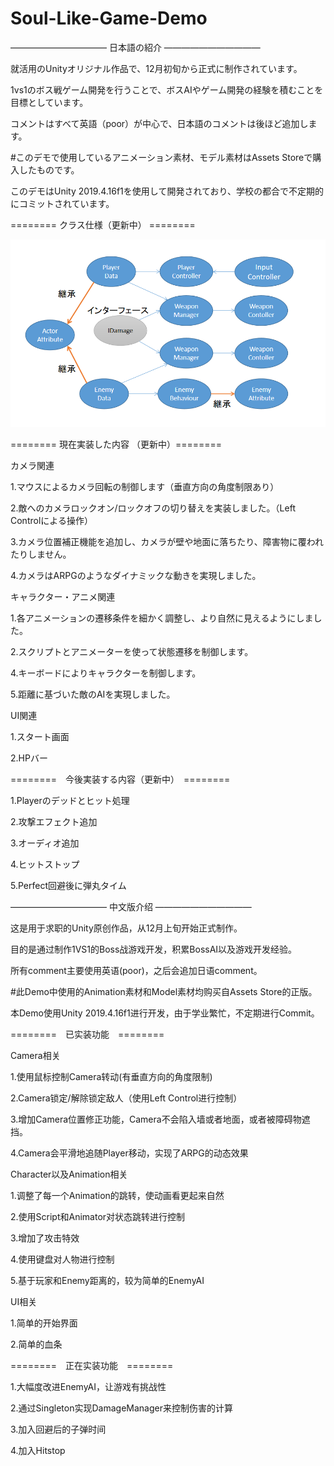 # Soul-Like-Game-Demo

——————————— 日本語の紹介 ———————————

就活用のUnityオリジナル作品で、12月初旬から正式に制作されています。

1vs1のボス戦ゲーム開発を行うことで、ボスAIやゲーム開発の経験を積むことを目標としています。

コメントはすべて英語（poor）が中心で、日本語のコメントは後ほど追加します。

#このデモで使用しているアニメーション素材、モデル素材はAssets Storeで購入したものです。

このデモはUnity 2019.4.16f1を使用して開発されており、学校の都合で不定期的にコミットされています。

======== クラス仕様（更新中） ========

![Alt text](https://github.com/Kasaiki/Soul-Like-Game-Demo/blob/master/img/%E4%BB%95%E6%A7%98%E5%9B%B3.png)

======== 現在実装した内容 （更新中）========

カメラ関連

1.マウスによるカメラ回転の制御します（垂直方向の角度制限あり）

2.敵へのカメラロックオン/ロックオフの切り替えを実装しました。（Left Controlによる操作）

3.カメラ位置補正機能を追加し、カメラが壁や地面に落ちたり、障害物に覆われたりしません。

4.カメラはARPGのようなダイナミックな動きを実現しました。

キャラクター・アニメ関連

1.各アニメーションの遷移条件を細かく調整し、より自然に見えるようにしました。

2.スクリプトとアニメーターを使って状態遷移を制御します。

4.キーボードによりキャラクターを制御します。

5.距離に基づいた敵のAIを実現しました。

UI関連

1.スタート画面

2.HPバー

========　今後実装する内容（更新中）　========

1.Playerのデッドとヒット処理

2.攻撃エフェクト追加

3.オーディオ追加

4.ヒットストップ

5.Perfect回避後に弾丸タイム


——————————— 中文版介绍 ———————————

这是用于求职的Unity原创作品，从12月上旬开始正式制作。

目的是通过制作1VS1的Boss战游戏开发，积累BossAI以及游戏开发经验。

所有comment主要使用英语(poor)，之后会追加日语comment。

#此Demo中使用的Animation素材和Model素材均购买自Assets Store的正版。

本Demo使用Unity 2019.4.16f1进行开发，由于学业繁忙，不定期进行Commit。

========　已实装功能　========

Camera相关

1.使用鼠标控制Camera转动(有垂直方向的角度限制)

2.Camera锁定/解除锁定敌人（使用Left Control进行控制）

3.增加Camera位置修正功能，Camera不会陷入墙或者地面，或者被障碍物遮挡。

4.Camera会平滑地追随Player移动，实现了ARPG的动态效果

Character以及Animation相关

1.调整了每一个Animation的跳转，使动画看更起来自然

2.使用Script和Animator对状态跳转进行控制

3.增加了攻击特效

4.使用键盘对人物进行控制

5.基于玩家和Enemy距离的，较为简单的EnemyAI

UI相关

1.简单的开始界面

2.简单的血条


========　正在实装功能　========

1.大幅度改进EnemyAI，让游戏有挑战性

2.通过Singleton实现DamageManager来控制伤害的计算

3.加入回避后的子弹时间

4.加入Hitstop
